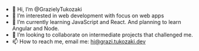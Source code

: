 - 👋 Hi, I’m @GrazielyTukozaki
- 👀 I’m interested in web development with focus on web apps 
- 🌱 I’m currently learning JavaScript and React. And planning to learn Angular and Node.
- 💞️ I’m looking to collaborate on intermediate projects that challenged me.
- 📫 How to reach me, email me: hi@grazi.tukozaki.dev

<!---
A little about me: 

Hi, I'm Graziely Tukozaki, but you can call me Grazi. I'm digital marketing especialist at carrer's changing to IT. 
I always loved technology and programming, but i thought that this beautiful (and difficulty) world wasn't for me. 
But all changed last year (2020), like every one, i rethink my life, and asked help to learn web development to my husband, a senior programer. 
With his help, now i self confident to broke barriers and face off every difficult that cross my way. 
--->
